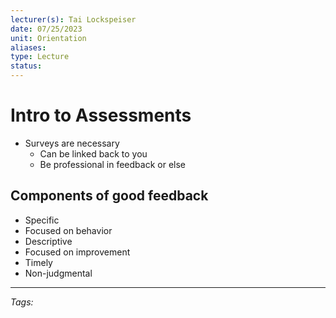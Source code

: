 ```yaml
---
lecturer(s): Tai Lockspeiser
date: 07/25/2023
unit: Orientation
aliases: 
type: Lecture
status: 
---
```

# Intro to Assessments

- Surveys are necessary
	- Can be linked back to you
	- Be professional in feedback or else

## Components of good feedback
- Specific
- Focused on behavior
- Descriptive
- Focused on improvement
- Timely
- Non-judgmental


---
_Tags:_ 